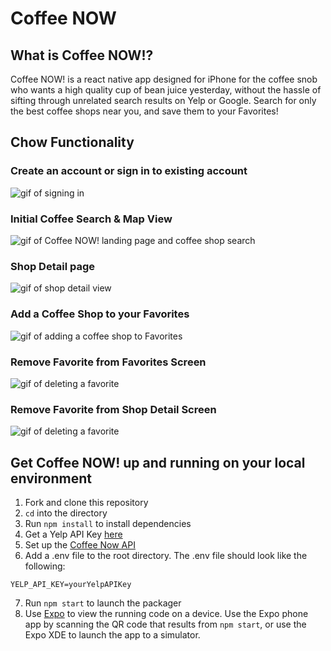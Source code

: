 # Coffee NOW

## What is Coffee NOW!?

Coffee NOW! is a react native app designed for iPhone for the coffee snob who wants a high quality cup of bean juice yesterday, without the hassle of sifting through unrelated search results on Yelp or Google. Search for only the best coffee shops near you, and save them to your Favorites!

## Chow Functionality
### Create an account or sign in to existing account
![gif of signing in](https://media.giphy.com/media/9DpPcrv3bCJapKyVPf/giphy.gif)

### Initial Coffee Search & Map View
![gif of Coffee NOW! landing page and coffee shop search](https://media.giphy.com/media/3tLwtukZ69RLyR5chv/giphy.gif)

### Shop Detail page
![gif of shop detail view](https://media.giphy.com/media/1qcQStFHWpgmGVwZ2q/giphy.gif)

### Add a Coffee Shop to your Favorites
![gif of adding a coffee shop to Favorites](https://media.giphy.com/media/55d5boYaCj4WBbxwod/giphy.gif)

### Remove Favorite from Favorites Screen
![gif of deleting a favorite](https://media.giphy.com/media/3oa91YOYI7vsR8KJfC/giphy.gif)

### Remove Favorite from Shop Detail Screen
![gif of deleting a favorite](https://media.giphy.com/media/2wXtk30mzW3HelgE4N/giphy.gif)

## Get Coffee NOW! up and running on your local environment
1. Fork and clone this repository
2. `cd` into the directory
3. Run `npm install` to install dependencies
4. Get a Yelp API Key [here](https://www.yelp.com/developers/v3/manage_app)
5. Set up the [Coffee Now API](https://github.com/npeters5/coffeenow-api)
6. Add a .env file to the root directory. The .env file should look like the following:

```
YELP_API_KEY=yourYelpAPIKey
```

7. Run `npm start` to launch the packager
8. Use [Expo](https://expo.io/learn) to view the running code on a device. Use the Expo phone app by scanning the QR code that results from `npm start`, or use the Expo XDE to launch the app to a simulator.
